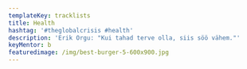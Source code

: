 ```yaml
---
templateKey: tracklists
title: Health
hashtag: '#theglobalcrisis #health'
description: 'Erik Orgu: "Kui tahad terve olla, siis söö vähem."'
keyMentor: b
featuredimage: /img/best-burger-5-600x900.jpg
---
```

